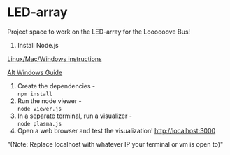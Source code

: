 # LED-array

Project space to work on the LED-array for the Loooooove Bus! 

1. Install Node.js 
 
[Linux/Mac/Windows instructions](https://nodejs.org/en/download/package-manager/)
 
[Alt Windows Guide](http://blog.teamtreehouse.com/install-node-js-npm-windows)
1. Create the dependencies -  
  `npm install`
1. Run the node viewer -  
  `node viewer.js`
1. In a separate terminal, run a visualizer -  
  `node plasma.js`
1. Open a web browser and test the visualization! [http://localhost:3000](http://localhost:3000)
 
"(Note: Replace localhost with whatever IP your terminal or vm is open to)"